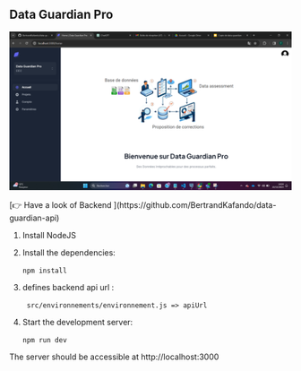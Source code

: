 ## Data Guardian Pro
<p align="center">
<img src="./public/assets/solution.png">
</p>
[👉  Have a look of Backend ](https://github.com/BertrandKafando/data-guardian-api)


1. Install NodeJS

1. Install the dependencies:

    ```npm install ```

2. defines backend api url :

    ``` src/environnements/environnement.js => apiUrl```

3. Start the development server:

    ``` npm run dev ```


The server should be accessible at http://localhost:3000